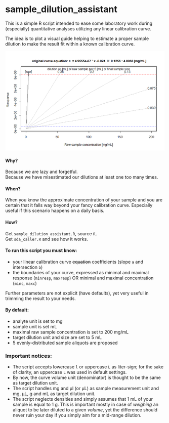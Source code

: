 # sample_dilution_assistant

This is a simple R script intended to ease some laboratory work during (especially) quantitative analyses utilizing any linear calibration curve.
  
The idea is to plot a visual guide helping to estimate a proper sample dilution to make the result fit within a known calibration curve.

![](sda_01.png)
  
#### Why?
Because we are lazy and forgetful.  
Because we have misestimated our dilutions at least one too many times.  

#### When?
When you know the approximate concentration of your sample and you are certain that it falls way beyond your fancy calibration curve. Especially useful if this scenario happens on a daily basis.  


#### How?

Get `sample_dilution_assistant.R`, source it.  
Get `sda_caller.R` and see how it works.  

#### To run this script you must know:
* your linear calibration curve ~~equation~~ coefficients (slope `a` and intersection `b`)
* the boundaries of your curve, expressed as minimal and maximal response (`minresp`, `maxresp`) OR minimal and maximal concentration (`minc`, `maxc`)  
  
Further parameters are not explicit (have defaults), yet very useful in trimming the result to your needs.
  
#### By default:
* analyte unit is set to mg
* sample unit is set mL
* maximal raw sample concentration is set to 200 mg/mL
* target dilution unit and size are set to 5 mL
* 5 evenly-distributed sample aliquots are proposed

### Important notices:
* The script accepts lowercase `l` or uppercase `L` as liter-sign; for the sake of clarity, an uppercase `L` was used in default settings.
* By now, the curve volume unit (denominator) is thought to be the same as target dilution unit.
* The script handles mg and µl (or µL) as sample measurement unit and mg, µL, g and mL as target dilution unit.
* The script neglects densities and simply assumes that 1 mL of your sample is equal to 1 g. This is important mostly in case of *weighing* an aliquot to be later diluted to a given *volume*, yet the difference should never ruin your day if you simply aim for a mid-range dilution.



